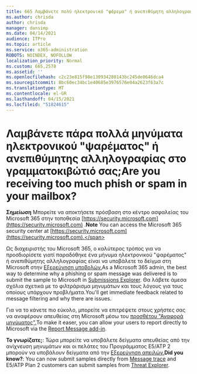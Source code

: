 ```yaml
---
title: 665 Λαμβάνετε πολύ ηλεκτρονικό "ψάρεμα" ή ανεπιθύμητη αλληλογραφία στο γραμματοκιβώτιό σας;
ms.author: chrisda
author: chrisda
manager: dansimp
ms.date: 04/14/2021
audience: ITPro
ms.topic: article
ms.service: o365-administration
ROBOTS: NOINDEX, NOFOLLOW
localization_priority: Normal
ms.custom: 665,2578
ms.assetid: ''
ms.openlocfilehash: c2c23e815f98e130934280143bc245de0646dca4
ms.sourcegitcommit: 8bc60ec34bc1e40685e3976576e04a2623f63a7c
ms.translationtype: MT
ms.contentlocale: el-GR
ms.lasthandoff: 04/15/2021
ms.locfileid: "51824615"
---
```

# <a name="are-you-receiving-too-much-phish-or-spam-in-your-mailbox"></a><span data-ttu-id="7a173-102">Λαμβάνετε πάρα πολλά μηνύματα ηλεκτρονικού "ψαρέματος" ή ανεπιθύμητης αλληλογραφίας στο γραμματοκιβώτιό σας;</span><span class="sxs-lookup"><span data-stu-id="7a173-102">Are you receiving too much phish or spam in your mailbox?</span></span>

<span data-ttu-id="7a173-103">**Σημείωση** Μπορείτε να αποκτήσετε πρόσβαση στο κέντρο ασφαλείας του Microsoft 365 στην τοποθεσία [https://security.microsoft.com](https://security.microsoft.com) .</span><span class="sxs-lookup"><span data-stu-id="7a173-103">**Note** You can access the Microsoft 365 security center at [https://security.microsoft.com](https://security.microsoft.com).</span></span>

<span data-ttu-id="7a173-104">Ως διαχειριστής του Microsoft 365, ο καλύτερος τρόπος για να προσδιορίσετε γιατί παραδόθηκε ένα μήνυμα ηλεκτρονικού "ψαρέματος" ή ανεπιθύμητης αλληλογραφίας είναι να υποβάλετε το δείγμα στη Microsoft στην [Εξερεύνηση υποβολών.](https://security.microsoft.com/reportsubmission)</span><span class="sxs-lookup"><span data-stu-id="7a173-104">As a Microsoft 365 admin, the best way to determine why a phishing or spam message was delivered is to submit the sample to Microsoft in [Submissions Explorer](https://security.microsoft.com/reportsubmission).</span></span> <span data-ttu-id="7a173-105">Θα λάβετε άμεσα σχόλια σχετικά με το φιλτράρισμα μηνυμάτων και τους λόγους για τους οποίους υπάρχουν προβλήματα.</span><span class="sxs-lookup"><span data-stu-id="7a173-105">You'll get immediate feedback related to message filtering and why there are issues.</span></span>

<span data-ttu-id="7a173-106">Για να το κάνετε πιο εύκολο, μπορείτε να επιτρέψετε στους χρήστες σας να αναφέρουν απευθείας στη Microsoft μέσω του [προσθέτου "Αναφορά μηνύματος".](https://appsource.microsoft.com/product/office/WA104381180?src=office&tab=Overview)</span><span class="sxs-lookup"><span data-stu-id="7a173-106">To make it easer, you can allow your users to report directly to Microsoft via the [Report Message add-in](https://appsource.microsoft.com/product/office/WA104381180?src=office&tab=Overview).</span></span>

<span data-ttu-id="7a173-107">**Το γνωρίζατε;**: Τώρα μπορείτε [](https://security.microsoft.com/messagetrace) να υποβάλετε δείγματα απευθείας από την ανίχνευση μηνυμάτων και οι πελάτες του Προγράμματος E5/ATP 2 μπορούν να υποβάλουν δείγματα από την [Εξερεύνηση απειλών.](https://docs.microsoft.com/microsoft-365/security/office-365-security/threat-explorer)</span><span class="sxs-lookup"><span data-stu-id="7a173-107">**Did you know?**: You can now submit samples directly from [Message trace](https://security.microsoft.com/messagetrace) and E5/ATP Plan 2 customers can submit samples from [Threat Explorer](https://docs.microsoft.com/microsoft-365/security/office-365-security/threat-explorer).</span></span>

